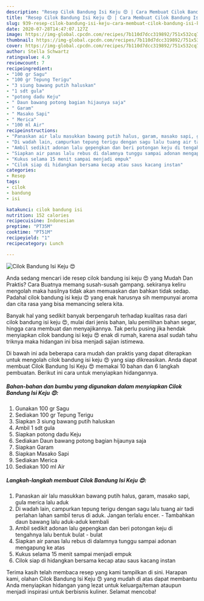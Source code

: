 ```yaml
---
description: "Resep Cilok Bandung Isi Keju 😍 | Cara Membuat Cilok Bandung Isi Keju 😍 Yang Menggugah Selera"
title: "Resep Cilok Bandung Isi Keju 😍 | Cara Membuat Cilok Bandung Isi Keju 😍 Yang Menggugah Selera"
slug: 939-resep-cilok-bandung-isi-keju-cara-membuat-cilok-bandung-isi-keju-yang-menggugah-selera
date: 2020-07-28T14:47:07.127Z
image: https://img-global.cpcdn.com/recipes/7b110d7dcc319892/751x532cq70/cilok-bandung-isi-keju-😍-foto-resep-utama.jpg
thumbnail: https://img-global.cpcdn.com/recipes/7b110d7dcc319892/751x532cq70/cilok-bandung-isi-keju-😍-foto-resep-utama.jpg
cover: https://img-global.cpcdn.com/recipes/7b110d7dcc319892/751x532cq70/cilok-bandung-isi-keju-😍-foto-resep-utama.jpg
author: Stella Schwartz
ratingvalue: 4.9
reviewcount: 7
recipeingredient:
- "100 gr Sagu"
- "100 gr Tepung Terigu"
- "3 siung bawang putih haluskan"
- "1 sdt gula"
- "potong dadu Keju"
- " Daun bawang potong bagian hijaunya saja"
- " Garam"
- " Masako Sapi"
- " Merica"
- "100 ml Air"
recipeinstructions:
- "Panaskan air lalu masukkan bawang putih halus, garam, masako sapi, gula merica lalu aduk"
- "Di wadah lain, campurkan tepung terigu dengan sagu lalu tuang air tadi perlahan lahan sambil terus di aduk. Jangan terlalu encer. Tambahkan daun bawang lalu aduk-aduk kembali"
- "Ambil sedikit adonan lalu gepengkan dan beri potongan keju di tengahnya lalu bentuk bulat - bulat"
- "Siapkan air panas lalu rebus di dalamnya tunggu sampai adonan mengapung ke atas"
- "Kukus selama 15 menit sampai menjadi empuk"
- "Cilok siap di hidangkan bersama kecap atau saus kacang instan"
categories:
- Resep
tags:
- cilok
- bandung
- isi

katakunci: cilok bandung isi 
nutrition: 152 calories
recipecuisine: Indonesian
preptime: "PT35M"
cooktime: "PT51M"
recipeyield: "1"
recipecategory: Lunch

---
```



![Cilok Bandung Isi Keju 😍](https://img-global.cpcdn.com/recipes/7b110d7dcc319892/751x532cq70/cilok-bandung-isi-keju-😍-foto-resep-utama.jpg)

Anda sedang mencari ide resep cilok bandung isi keju 😍 yang Mudah Dan Praktis? Cara Buatnya memang susah-susah gampang. sekiranya keliru mengolah maka hasilnya tidak akan memuaskan dan bahkan tidak sedap. Padahal cilok bandung isi keju 😍 yang enak harusnya sih mempunyai aroma dan cita rasa yang bisa memancing selera kita.

Banyak hal yang sedikit banyak berpengaruh terhadap kualitas rasa dari cilok bandung isi keju 😍, mulai dari jenis bahan, lalu pemilihan bahan segar, hingga cara membuat dan menyajikannya. Tak perlu pusing jika hendak menyiapkan cilok bandung isi keju 😍 enak di rumah, karena asal sudah tahu triknya maka hidangan ini bisa menjadi sajian istimewa.




Di bawah ini ada beberapa cara mudah dan praktis yang dapat diterapkan untuk mengolah cilok bandung isi keju 😍 yang siap dikreasikan. Anda dapat membuat Cilok Bandung Isi Keju 😍 memakai 10 bahan dan 6 langkah pembuatan. Berikut ini cara untuk menyiapkan hidangannya.

<!--inarticleads1-->

##### Bahan-bahan dan bumbu yang digunakan dalam menyiapkan Cilok Bandung Isi Keju 😍:

1. Gunakan 100 gr Sagu
1. Sediakan 100 gr Tepung Terigu
1. Siapkan 3 siung bawang putih haluskan
1. Ambil 1 sdt gula
1. Siapkan potong dadu Keju
1. Sediakan  Daun bawang potong bagian hijaunya saja
1. Siapkan  Garam
1. Siapkan  Masako Sapi
1. Sediakan  Merica
1. Sediakan 100 ml Air




<!--inarticleads2-->

##### Langkah-langkah membuat Cilok Bandung Isi Keju 😍:

1. Panaskan air lalu masukkan bawang putih halus, garam, masako sapi, gula merica lalu aduk
1. Di wadah lain, campurkan tepung terigu dengan sagu lalu tuang air tadi perlahan lahan sambil terus di aduk. Jangan terlalu encer. - Tambahkan daun bawang lalu aduk-aduk kembali
1. Ambil sedikit adonan lalu gepengkan dan beri potongan keju di tengahnya lalu bentuk bulat - bulat
1. Siapkan air panas lalu rebus di dalamnya tunggu sampai adonan mengapung ke atas
1. Kukus selama 15 menit sampai menjadi empuk
1. Cilok siap di hidangkan bersama kecap atau saus kacang instan




Terima kasih telah membaca resep yang kami tampilkan di sini. Harapan kami, olahan Cilok Bandung Isi Keju 😍 yang mudah di atas dapat membantu Anda menyiapkan hidangan yang lezat untuk keluarga/teman ataupun menjadi inspirasi untuk berbisnis kuliner. Selamat mencoba!
